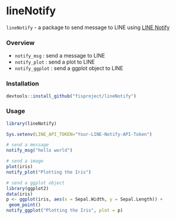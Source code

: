 lineNotify
==========

`lineNotify` - a package to send message to LINE using [LINE Notify](https://notify-bot.line.me)

### Overview

- `notify_msg` : send a message to LINE
- `notify_plot` : send a plot to LINE
- `notify_ggplot` : send a ggplot object to LINE

### Installation

``` r
devtools::install_github("fisproject/lineNotify")
```

### Usage

``` r
library(lineNotify)

Sys.setenv(LINE_API_TOKEN="Your-LINE-Notify-API-Token")

# send a message
notify_msg("hello world")

# send a image
plot(iris)
notify_plot("Plotting the Iris")

# send a ggplot object
library(ggplot2)
data(iris)
p <- ggplot(iris, aes(x = Sepal.Width, y = Sepal.Length)) +
 geom_point()
notify_ggplot("Plotting the Iris", plot = p)
```
